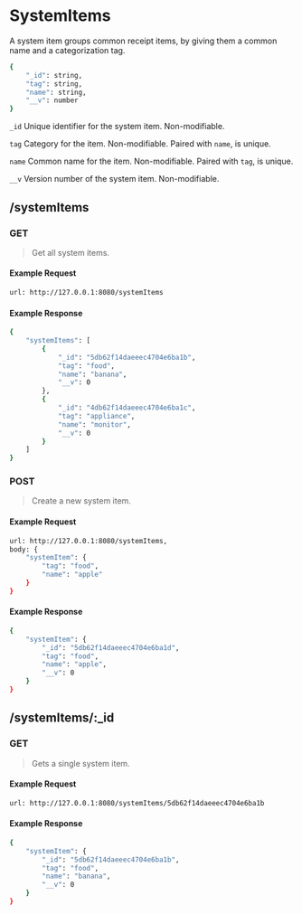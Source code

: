 # SystemItems

A  system item groups common receipt items, by giving them a common name and a categorization tag.

```sh
{
    "_id": string,
    "tag": string,
    "name": string,
    "__v": number
}
```

`_id` Unique identifier for the system item. Non-modifiable.

`tag` Category for the item. Non-modifiable. Paired with `name`, is unique.

`name` Common name for the item. Non-modifiable. Paired with `tag`, is unique.

`__v` Version number of the system item. Non-modifiable.

## /systemItems

### GET

> Get all system items.

#### Example Request

```sh
url: http://127.0.0.1:8080/systemItems
```

#### Example Response

```sh
{
    "systemItems": [
        {
            "_id": "5db62f14daeeec4704e6ba1b",
            "tag": "food",
            "name": "banana",
            "__v": 0
        },
        {
            "_id": "4db62f14daeeec4704e6ba1c",
            "tag": "appliance",
            "name": "monitor",
            "__v": 0
        }
    ]
}
```

### POST

> Create a new system item.

#### Example Request

```sh
url: http://127.0.0.1:8080/systemItems,
body: {
    "systemItem": {
        "tag": "food",
        "name": "apple"
    }
}
```

#### Example Response

```sh
{
    "systemItem": {
        "_id": "5db62f14daeeec4704e6ba1d",
        "tag": "food",
        "name": "apple",
        "__v": 0
    }
}
```

## /systemItems/:_id

### GET

> Gets a single system item.

#### Example Request

```sh
url: http://127.0.0.1:8080/systemItems/5db62f14daeeec4704e6ba1b
```

#### Example Response

```sh
{
    "systemItem": {
        "_id": "5db62f14daeeec4704e6ba1b",
        "tag": "food",
        "name": "banana",
        "__v": 0
    }
}
```